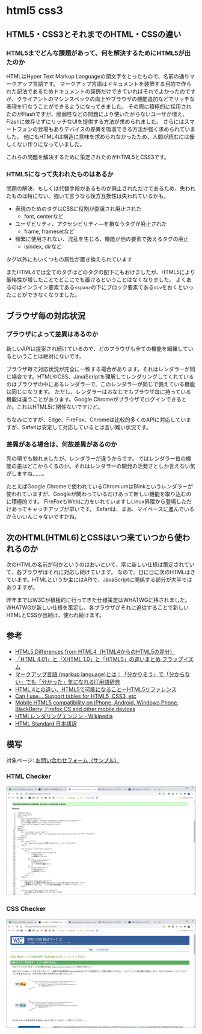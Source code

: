 # html5 css3

## HTML5・CSS3とそれまでのHTML・CSSの違い
### HTML5までどんな課題があって、何を解決するためにHTML5が出たのか
HTMLはHyper Text Markup Languageの頭文字をとったもので、名前の通りマークアップ言語です。
マークアップ言語はドキュメントを装飾する目的で作られた記法であるためドキュメントの装飾だけできていればそれでよかったのですが、クライアントのマシンスペックの向上やブラウザの機能追加などでリッチな表現を行なうことができるようになってきました。
その際に積極的に採用されたのがFlashですが、脆弱性などの問題により使いたがらないユーザが増え、Flashに依存せずにリッチなUIを提供する方法が求められました。
さらにはスマートフォンの登場もありデバイスの差異を吸収できる方法が強く求められていました。
他にもHTML4は構造に意味を求められなかったため、人間が読むには優しくない作りになっていました。

これらの問題を解決するために策定されたのがHTML5とCSS3です。


### HTML5になって失われたものはあるか
問題の解決、もしくは代替手段があるものが廃止されただけであるため、失われたものは特にない。強いて言うなら後方互換性は失われているかも。

* 表現のためのタグはCSSに役割が委譲され廃止された
    * font, centerなど
* ユーザビリティ、アクセシビリティ―を損なうタグが廃止された
    * frame, framesetなど
* 頻繁に使用されない、混乱を生じる、機能が他の要素で扱えるタグの廃止
    * isindex, dirなど

タグ以外にもいくつもの属性が置き換えられています

またHTML4では全てのタグはどのタグの配下にもおけましたが、HTML5により厳格性が増したことでどこにでも置けるということはなくなりました。
よくあるのはインライン要素である`<span>`の下にブロック要素である`div`をおくといったことができなくなりました。


## ブラウザ毎の対応状況
### ブラウザによって差異はあるのか
新しいAPIは提案され続けているので、どのブラウザも全ての機能を網羅しているということは絶対にないです。

ブラウザ毎で対応状況が完全に一致する場合があります。それはレンダラーが同じ場合です。HTMLやCSS、JavaScriptを理解してレンダリングしてくれているのはブラウザの中にあるレンダラーで、このレンダラーが同じで備えている機能は同じになります。
ただし、レンダラーはおなじでもブラウザ毎に持っている機能は違うことがあります。Google Chromeがブラウザでログインできるとか。これはHTML5に関係ないですけど。

ちなみにですが、Edge、FireFox、Chromeは比較的多くのAPIに対応していますが、Safariは安定して対応しているとは言い難い状況です。

### 差異がある場合は、何故差異があるのか
先の項でも触れましたが、レンダラーが違うからです。
ではレンダラー毎の機能の差はどこからくるのか。それはレンダラーの開発の活発さとしか言えない気がしますね……。

たとえばGoogle Chromeで使われているChromiumはBlinkというレンダラーが使われていますが、Googleが関わっているだけあって新しい機能を取り込むのに積極的です。
FireFoxもWebに力をいれていますしLinux界隈から登場しただけあってキャッチアップが早いです。
Safariは、まあ、マイペースに進んでいるからいいんじゃないですかね。

## 次のHTML(HTML6)とCSSはいつ来ていつから使われるのか
次のHTMLの名前が何かというのはおいといて、常に新しい仕様は策定されていて、各ブラウザはそれに対応し続けています。
なので、日に日に次のHTMLはきています。HTMLというか主にはAPIで、JavaScriptに関係する部分が大半ではありますが。

昨年まではW3Cが積極的に行ってきた仕様策定はWHATWGに移されました。WHATWGが新しい仕様を策定し、各ブラウザがそれに追従することで新しいHTMLとCSSが出続け、使われ続けます。

## 参考
* [HTML5 Differences from HTML4（HTML4からのHTML5の差分）](https://momdo.github.io/html5-diff/)
* [「HTML 4.01」と「XHTML 1.0」と「HTML5」の違いまとめ フラップイズム](https://www.flapism.jp/html/107/)
* [マークアップ言語 (markup language)とは｜「分かりそう」で「分からない」でも「分かった」気になれるIT用語辞典](https://wa3.i-3-i.info/word1578.html)
* [HTML 4との違い、HTML5で可能になること－HTML5リファレンス](http://www.htmq.com/html5/002.shtml)
* [Can I use... Support tables for HTML5, CSS3, etc](https://caniuse.com/)
* [Mobile HTML5 compatibility on iPhone, Android, Windows Phone, BlackBerry, Firefox OS and other mobile devices](http://mobilehtml5.org/)
* [HTMLレンダリングエンジン - Wikipedia](https://ja.wikipedia.org/wiki/HTML%E3%83%AC%E3%83%B3%E3%83%80%E3%83%AA%E3%83%B3%E3%82%B0%E3%82%A8%E3%83%B3%E3%82%B8%E3%83%B3)
* [HTML Standard 日本語訳](https://momdo.github.io/html/)


## 模写

対象ページ: [お問い合わせフォーム（サンプル）](https://req.qubo.jp/qubo/form/KZTxekEm)

### HTML Checker
![HTML Checker](result/ScreenShot-20200810225843.jpg)

### CSS Checker
![CSS Checker](result/ScreenShot-20200810225847.jpg)
